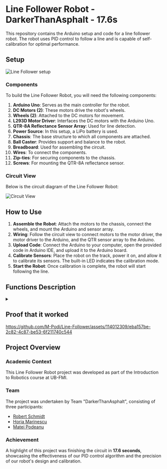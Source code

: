# Line Follower Robot - DarkerThanAsphalt - 17.6s

This repository contains the Arduino setup and code for a line follower robot. The robot uses PID control to follow a line and is capable of self-calibration for optimal performance.

## Setup

![Line Follower setup](https://github.com/M-Podi/Line-Follower/assets/114012309/3758c6df-7367-4e03-920e-204fb7cc0cbd)

### Components

To build the Line Follower Robot, you will need the following components:

1. **Arduino Uno**: Serves as the main controller for the robot.
2. **DC Motors (2)**: These motors drive the robot's wheels.
3. **Wheels (2)**: Attached to the DC motors for movement.
4. **L293D Motor Driver**: Interfaces the DC motors with the Arduino Uno.
5. **QTR-8A Reflectance Sensor Array**: Used for line detection.
6. **Power Source**: In this setup, a LiPo battery is used.
7. **Chassis**: The base structure to which all components are attached.
8. **Ball Caster**: Provides support and balance to the robot.
9. **Breadboard**: Used for assembling the circuit.
10. **Wires**: To connect the components.
11. **Zip-ties**: For securing components to the chassis.
12. **Screws**: For mounting the QTR-8A reflectance sensor.

### Circuit View

Below is the circuit diagram of the Line Follower Robot:

![Circuit View](https://github.com/M-Podi/Line-Follower/assets/114012309/5fecd379-6ca1-4202-a485-d3e7b81b9a5b)


## How to Use
1. **Assemble the Robot**: Attach the motors to the chassis, connect the wheels, and mount the Arduino and sensor array.
2. **Wiring**: Follow the circuit view to connect motors to the motor driver, the motor driver to the Arduino, and the QTR sensor array to the Arduino.
3. **Upload Code**: Connect the Arduino to your computer, open the provided code in Arduino IDE, and upload it to the Arduino board.
4. **Calibrate Sensors**: Place the robot on the track, power it on, and allow it to calibrate its sensors. The built-in LED indicates the calibration mode.
5. **Start the Robot**: Once calibration is complete, the robot will start following the line.


## Functions Description

<details>
<summary> </summary>

### calibration()
**Purpose**: Manages the calibration process of the robot.

**Description**: This function swaps the speeds of the two motors and constrains them within a specified range. It is called at regular intervals based on calibrationTime to ensure the robot's sensors are accurately calibrated for optimal line detection.

### setup()
**Purpose**: Initializes the robot's hardware and sensors.

**Description**: Sets up the motor control pins, initializes the QTR sensors, performs a preliminary sensor calibration, and establishes the serial communication. It also blinks the built-in LED to indicate calibration mode.

### loop()
**Purpose**: The main control loop for the robot.

**Description**: Continuously reads sensor values and calculates the error for line tracking. It also executes the PID control by adjusting motor speeds based on this error.

### setMotorSpeed(int motor1Speed, int motor2Speed)
**Purpose**: Controls the speed and direction of the motors.

**Description**: Takes the desired speed for each motor and applies it, including handling the direction of rotation. It ensures that if a motor is set to 0 speed, it stops, and if the speed is positive or negative, it sets the rotation direction accordingly.

</details>

## Proof that it worked


https://github.com/M-Podi/Line-Follower/assets/114012309/eba157be-2c82-4c87-be53-6f211740c544


## Project Overview


### Academic Context
This Line Follower Robot project was developed as part of the Introduction to Robotics course at UB-FMI.

### Team
The project was undertaken by Team "DarkerThanAsphalt", consisting of three participants:
- [Robert Schmidt](https://github.com/Robstoner)
- [Horia Marinescu](https://github.com/Hvdri)
- [Matei Podeanu](https://github.com/M-Pod)

### Achievement
A highlight of this project was finishing the circuit in **17.6 seconds**, showcasing the effectiveness of our PID control algorithm and the precision of our robot's design and calibration.

